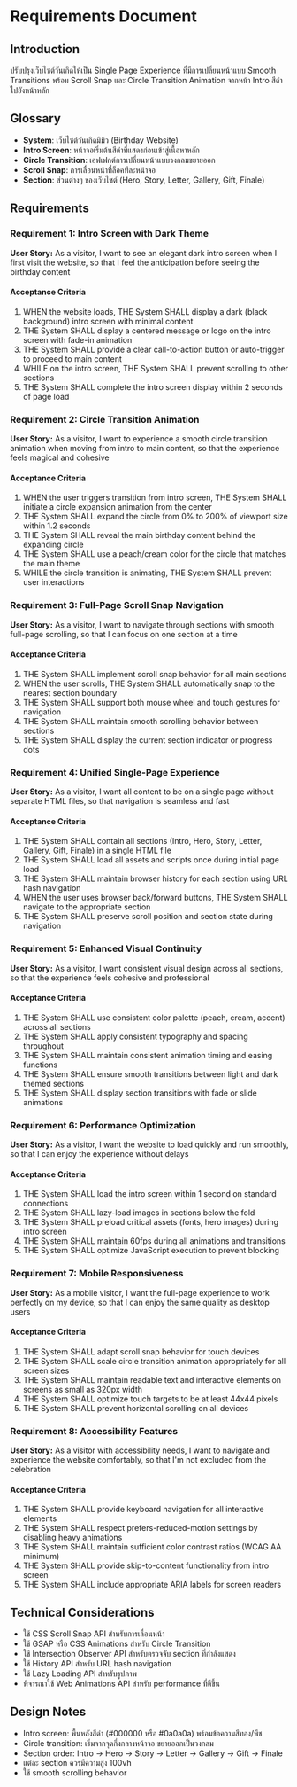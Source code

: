 # Requirements Document

## Introduction

ปรับปรุงเว็บไซต์วันเกิดให้เป็น Single Page Experience ที่มีการเปลี่ยนหน้าแบบ Smooth Transitions พร้อม Scroll Snap และ Circle Transition Animation จากหน้า Intro สีดำไปยังหน้าหลัก

## Glossary

- **System**: เว็บไซต์วันเกิดมิมิว (Birthday Website)
- **Intro Screen**: หน้าจอเริ่มต้นสีดำที่แสดงก่อนเข้าสู่เนื้อหาหลัก
- **Circle Transition**: เอฟเฟกต์การเปลี่ยนหน้าแบบวงกลมขยายออก
- **Scroll Snap**: การเลื่อนหน้าที่ล็อคทีละหน้าจอ
- **Section**: ส่วนต่างๆ ของเว็บไซต์ (Hero, Story, Letter, Gallery, Gift, Finale)

## Requirements

### Requirement 1: Intro Screen with Dark Theme

**User Story:** As a visitor, I want to see an elegant dark intro screen when I first visit the website, so that I feel the anticipation before seeing the birthday content

#### Acceptance Criteria

1. WHEN the website loads, THE System SHALL display a dark (black background) intro screen with minimal content
2. THE System SHALL display a centered message or logo on the intro screen with fade-in animation
3. THE System SHALL provide a clear call-to-action button or auto-trigger to proceed to main content
4. WHILE on the intro screen, THE System SHALL prevent scrolling to other sections
5. THE System SHALL complete the intro screen display within 2 seconds of page load

### Requirement 2: Circle Transition Animation

**User Story:** As a visitor, I want to experience a smooth circle transition animation when moving from intro to main content, so that the experience feels magical and cohesive

#### Acceptance Criteria

1. WHEN the user triggers transition from intro screen, THE System SHALL initiate a circle expansion animation from the center
2. THE System SHALL expand the circle from 0% to 200% of viewport size within 1.2 seconds
3. THE System SHALL reveal the main birthday content behind the expanding circle
4. THE System SHALL use a peach/cream color for the circle that matches the main theme
5. WHILE the circle transition is animating, THE System SHALL prevent user interactions

### Requirement 3: Full-Page Scroll Snap Navigation

**User Story:** As a visitor, I want to navigate through sections with smooth full-page scrolling, so that I can focus on one section at a time

#### Acceptance Criteria

1. THE System SHALL implement scroll snap behavior for all main sections
2. WHEN the user scrolls, THE System SHALL automatically snap to the nearest section boundary
3. THE System SHALL support both mouse wheel and touch gestures for navigation
4. THE System SHALL maintain smooth scrolling behavior between sections
5. THE System SHALL display the current section indicator or progress dots

### Requirement 4: Unified Single-Page Experience

**User Story:** As a visitor, I want all content to be on a single page without separate HTML files, so that navigation is seamless and fast

#### Acceptance Criteria

1. THE System SHALL contain all sections (Intro, Hero, Story, Letter, Gallery, Gift, Finale) in a single HTML file
2. THE System SHALL load all assets and scripts once during initial page load
3. THE System SHALL maintain browser history for each section using URL hash navigation
4. WHEN the user uses browser back/forward buttons, THE System SHALL navigate to the appropriate section
5. THE System SHALL preserve scroll position and section state during navigation

### Requirement 5: Enhanced Visual Continuity

**User Story:** As a visitor, I want consistent visual design across all sections, so that the experience feels cohesive and professional

#### Acceptance Criteria

1. THE System SHALL use consistent color palette (peach, cream, accent) across all sections
2. THE System SHALL apply consistent typography and spacing throughout
3. THE System SHALL maintain consistent animation timing and easing functions
4. THE System SHALL ensure smooth transitions between light and dark themed sections
5. THE System SHALL display section transitions with fade or slide animations

### Requirement 6: Performance Optimization

**User Story:** As a visitor, I want the website to load quickly and run smoothly, so that I can enjoy the experience without delays

#### Acceptance Criteria

1. THE System SHALL load the intro screen within 1 second on standard connections
2. THE System SHALL lazy-load images in sections below the fold
3. THE System SHALL preload critical assets (fonts, hero images) during intro screen
4. THE System SHALL maintain 60fps during all animations and transitions
5. THE System SHALL optimize JavaScript execution to prevent blocking

### Requirement 7: Mobile Responsiveness

**User Story:** As a mobile visitor, I want the full-page experience to work perfectly on my device, so that I can enjoy the same quality as desktop users

#### Acceptance Criteria

1. THE System SHALL adapt scroll snap behavior for touch devices
2. THE System SHALL scale circle transition animation appropriately for all screen sizes
3. THE System SHALL maintain readable text and interactive elements on screens as small as 320px width
4. THE System SHALL optimize touch targets to be at least 44x44 pixels
5. THE System SHALL prevent horizontal scrolling on all devices

### Requirement 8: Accessibility Features

**User Story:** As a visitor with accessibility needs, I want to navigate and experience the website comfortably, so that I'm not excluded from the celebration

#### Acceptance Criteria

1. THE System SHALL provide keyboard navigation for all interactive elements
2. THE System SHALL respect prefers-reduced-motion settings by disabling heavy animations
3. THE System SHALL maintain sufficient color contrast ratios (WCAG AA minimum)
4. THE System SHALL provide skip-to-content functionality from intro screen
5. THE System SHALL include appropriate ARIA labels for screen readers

## Technical Considerations

- ใช้ CSS Scroll Snap API สำหรับการเลื่อนหน้า
- ใช้ GSAP หรือ CSS Animations สำหรับ Circle Transition
- ใช้ Intersection Observer API สำหรับตรวจจับ section ที่กำลังแสดง
- ใช้ History API สำหรับ URL hash navigation
- ใช้ Lazy Loading API สำหรับรูปภาพ
- พิจารณาใช้ Web Animations API สำหรับ performance ที่ดีขึ้น

## Design Notes

- Intro screen: พื้นหลังสีดำ (#000000 หรือ #0a0a0a) พร้อมข้อความสีทอง/พีช
- Circle transition: เริ่มจากจุดกึ่งกลางหน้าจอ ขยายออกเป็นวงกลม
- Section order: Intro → Hero → Story → Letter → Gallery → Gift → Finale
- แต่ละ section ควรมีความสูง 100vh
- ใช้ smooth scrolling behavior
